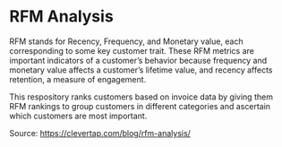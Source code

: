 # RFM Analysis

RFM stands for Recency, Frequency, and Monetary value, each corresponding to some key customer trait. These RFM metrics are important indicators of a customer’s behavior because frequency and monetary value affects a customer’s lifetime value, and recency affects retention, a measure of engagement.


This respository ranks customers based on invoice data by giving them RFM rankings to group customers in different categories and ascertain which customers are most important.

Source: https://clevertap.com/blog/rfm-analysis/
